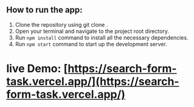 ## How to run the app:

1. Clone the repository using git clone <repository url>.
2. Open your terminal and navigate to the project root directory.
3. Run `npm install` command to install all the necessary dependencies.
4. Run `npm start` command to start up the development server.

# live Demo: [https://search-form-task.vercel.app/](https://search-form-task.vercel.app/)
